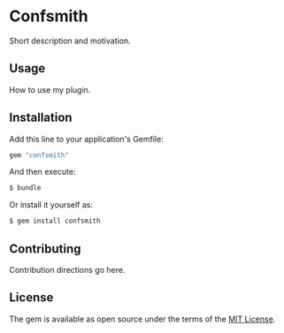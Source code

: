 # Confsmith
Short description and motivation.

## Usage
How to use my plugin.

## Installation
Add this line to your application's Gemfile:

```ruby
gem "confsmith"
```

And then execute:
```bash
$ bundle
```

Or install it yourself as:
```bash
$ gem install confsmith
```

## Contributing
Contribution directions go here.

## License
The gem is available as open source under the terms of the [MIT License](https://opensource.org/licenses/MIT).

